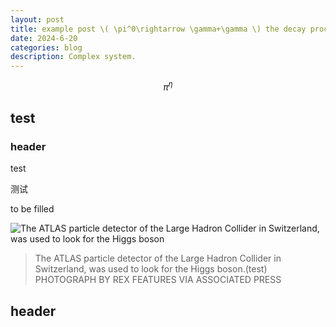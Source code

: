 ```yaml
---
layout: post
title: example post \( \pi^0\rightarrow \gamma+\gamma \) the decay process
date: 2024-6-20
categories: blog
description: Complex system.
---
```

$$
\pi^{\eta}
$$

## test





### header

test

测试

to be filled


<img src="https://blog.xiahuhome.com/Figs/LHC.jpg" alt="The ATLAS particle detector of the Large Hadron Collider in Switzerland, was used to look for  the Higgs boson"/>

> The ATLAS particle detector of the Large Hadron Collider in Switzerland, was used to look for  the Higgs boson.(test)<br>
PHOTOGRAPH BY REX FEATURES VIA ASSOCIATED PRESS

## header


